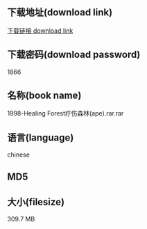 ## 下载地址(download link)
[下载链接 download link](https://tutu365.netlify.app/?s=1998-Healing+Forest%E7%96%97%E4%BC%A4%E6%A3%AE%E6%9E%97%28ape%29.rar)

## 下载密码(download password)
1866

## 名称(book name)
1998-Healing Forest疗伤森林(ape).rar.rar

## 语言(language)
chinese

## MD5


## 大小(filesize)
309.7 MB
